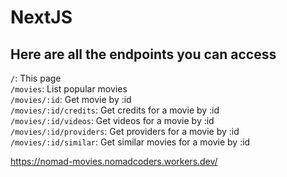 # NextJS

## Here are all the endpoints you can access

`/`: This page  
`/movies`: List popular movies  
`/movies/:id`: Get movie by :id  
`/movies/:id/credits`: Get credits for a movie by :id  
`/movies/:id/videos`: Get videos for a movie by :id  
`/movies/:id/providers`: Get providers for a movie by :id  
`/movies/:id/similar`: Get similar movies for a movie by :id

https://nomad-movies.nomadcoders.workers.dev/
